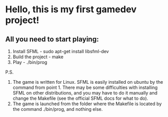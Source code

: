 # Hello, this is my first gamedev project!
## All you need to start playing:
1. Install SFML - sudo apt-get install libsfml-dev
2. Build the project - make
3. Play - ./bin/prog

P.S. 

1. The game is written for Linux.
SFML is easily installed on ubuntu by the command from point 1. 
There may be some difficulties with installing SFML on other distributions,
 and you may have to do it manually and change the Makefile 
  (see the official SFML docs for what to do).
2. The game is launched from the folder where the Makefile is located by the command ./bin/prog, and nothing else.